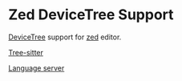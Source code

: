# Zed DeviceTree Support

[DeviceTree](https://github.com/devicetree-org/devicetree-specification) support for [zed](https://zed.dev) editor.

[Tree-sitter](https://github.com/joelspadin/tree-sitter-devicetree)

[Language server](https://github.com/igor-prusov/dts-lsp)

